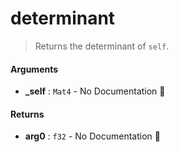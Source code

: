 # determinant

>  Returns the determinant of `self`.

#### Arguments

- **\_self** : `Mat4` \- No Documentation 🚧

#### Returns

- **arg0** : `f32` \- No Documentation 🚧